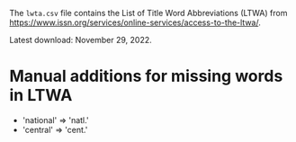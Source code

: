 The `lwta.csv` file contains the List of Title Word Abbreviations (LTWA) from https://www.issn.org/services/online-services/access-to-the-ltwa/.

Latest download: November 29, 2022.

# Manual additions for missing words in LTWA

- 'national' => 'natl.'
- 'central' => 'cent.'